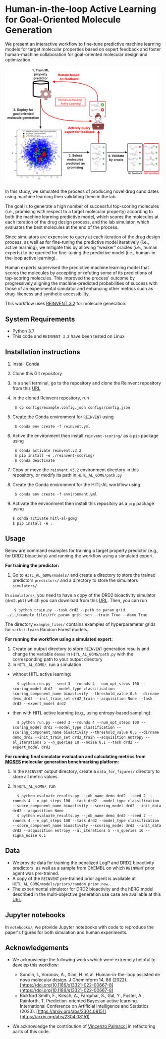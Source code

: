 Human-in-the-loop Active Learning for Goal-Oriented Molecule Generation
=================================================================================================================

We present an interactive workflow to fine-tune predictive machine learning models for target molecular properties based on expert feedback and foster human-machine collaboration for goal-oriented molecular design and optimization.

![Overview of the human-in-the-loop active learning workflow to fine-tune molecular property predictors for goal-oriented molecule generation.](figures/graphical-abstract.png)

In this study, we simulated the process of producing novel drug candidates using machine learning then validating them in the lab.

The goal is to generate a high number of successful top-scoring molecules (i.e., promising with respect to a target molecular property) according to both the machine learning predictive model, which scores the molecules at each iteration of the drug design process, and the lab simulator, which evaluates the best molecules at the end of the process.

Since simulators are expensive to query at each iteration of the drug design process, as well as for fine-tuning the predictive model iteratively (i.e., active learning), we mitigate this by allowing "weaker" oracles (i.e., human experts) to be queried for fine-tuning the predictive model (i.e., human-in-the-loop active learning).

Human experts supervised the predictive machine learning model that scores the molecules by accepting or refuting some of its predictions of top-scoring molecules. This improved the process' outcome by progressively aligning the machine-predicted probabilities of success with those of an experimental simulator and enhancing other metrics such as drug-likeness and synthetic accessibility.

This workflow uses [REINVENT 3.2](https://github.com/MolecularAI/Reinvent) for molecule generation.

System Requirements
-------------
- Python 3.7
- This code and `REINVENT 3.2` have been tested on Linux

Installation instructions
-------------
1. Install [Conda](https://conda.io/projects/conda/en/latest/index.html)
2. Clone this Git repository
3. In a shell terminal, go to the repository and clone the Reinvent repository from this [URL](https://github.com/MolecularAI/Reinvent)
4. In the cloned Reinvent repository, run

        $ cp configs/example.config.json configs/config.json
   
6. Create the Conda environment for `REINVENT` using
   
        $ conda env create -f reinvent.yml

7. Active the environment then install `reinvent-scoring/` as a `pip` package using

        $ conda activate reinvent.v3.2
        $ pip install -e ./reinvent-scoring/
        $ conda deactivate

8. Copy or move the `reinvent.v3.2` environment directory in this repository, or modify its path in `HITL_AL_GOMG/path.py`

9. Create the Conda environment for the HITL-AL workflow using
   
        $ conda env create -f environment.yml

10. Activate the environment then install this repository as a `pip` package using
   
        $ conda activate hitl-al-gomg
        $ pip install -e .

Usage
-------------
Below are command examples for training a target property predictor (e.g., for DRD2 bioactivity) and running the workflow using a simulated expert.

**For training the predictor:**

1. Go to `HITL_AL_GOMG/models/` and create a directory to store the trained predictors `predictors/` and a directory to store the simulators `simulators/`

In `simulators/`, you need to have a copy of the DRD2 bioactivity simulator (`drd2.pkl`) which you can download from this [URL](https://huggingface.co/yasminenahal/hitl-al-gomg-simulators/tree/main). Then, you can run

        $ python train.py --task drd2 --path_to_param_grid ../../example_files/rfc_param_grid.json --train True --demo True

The directory `example_files/` contains examples of hyperparameter grids for `scikit-learn` Random Forest models.

**For running the workflow using a simulated expert:**

1. Create an output directory to store `REINVENT` generation results and change the variable `demos` in `HITL_AL_GOMG/path.py` with the corresponding path to your output directory
2. In `HITL_AL_GOMG/`, run a simulation
- without HITL active learning:

        $ python run.py --seed 3 --rounds 4 --num_opt_steps 100 --scoring_model drd2 --model_type classification --scoring_component_name bioactivity --threshold_value 0.5 --dirname demo_drd2 --init_train_set drd2_train --acquisition None --task drd2 --expert_model drd2

- then with HITL active learning (e.g., using entropy-based sampling):

        $ python run.py --seed 3 --rounds 4 --num_opt_steps 100 --scoring_model drd2 --model_type classification --scoring_component_name bioactivity --threshold_value 0.5 --dirname demo_drd2 --init_train_set drd2_train --acquisition entropy --al_iterations 5 --n_queries 10 --noise 0.1 --task drd2 --expert_model drd2

**For running final simulator evaluation and calculating metrics from [MOSES](https://github.com/molecularsets/moses) molecular generation benchmarking platform:**

1. In the `REINVENT` output directory, create a `data_for_figures/` directory to store all metric values
2. In `HITL_AL_GOMG/`, run

         $ python evaluate_results.py --job_name demo_drd2 --seed 2 --rounds 4 --n_opt_steps 100 --task drd2 --model_type classification --score_component_name bioactivity --scoring_model drd2 --init_data drd2 --acquisition None
         $ python evaluate_results.py --job_name demo_drd2 --seed 2 --rounds 4 --n_opt_steps 100 --task drd2 --model_type classification --score_component_name bioactivity --scoring_model drd2 --init_data drd2 --acquisition entropy --al_iterations 5 --n_queries 10 --sigma_noise 0.1

Data
-------------
- We provide data for training the penalized LogP and DRD2 bioactivity predictors, as well as a sample from ChEMBL on which `REINVENT` prior agent was pre-trained.
- A copy of the `REINVENT` pre-trained prior agent is available at `HITL_AL_GOMG/models/priors/random.prior.new`.
- The experimental simulator for DRD2 bioactivity and the hERG model described in the multi-objective generation use case are available at this [URL](https://huggingface.co/yasminenahal/hitl-al-gomg-simulators/tree/main).
  
Jupyter notebooks
-------------
In `notebooks/`, we provide Jupyter notebooks with code to reproduce the paper's figures for both simulation and human experiments.

Acknowledgements
-------------
- We acknowledge the following works which were extremely helpful to develop this workflow:
  * Sundin, I., Voronov, A., Xiao, H. et al. Human-in-the-loop assisted de novo molecular design. J Cheminform 14, 86 (2022). [https://doi.org/10.1186/s13321-022-00667-8](https://doi.org/10.1186/s13321-022-00667-8)
  * Bickford Smith, F., Kirsch, A., Farquhar, S., Gal, Y., Foster, A., Rainforth, T. Prediction-oriented Bayesian active learning. International Conference on Artificial Intelligence and Statistics (2023). [https://arxiv.org/abs/2304.08151](https://arxiv.org/abs/2304.08151)

- We acknowledge the contribution of [Vincenzo Palmacci](https://github.com/vincenzo-palmacci) in refactoring parts of this code.
